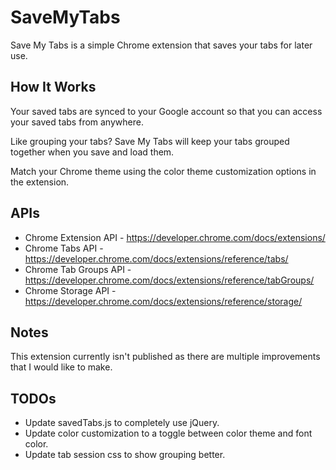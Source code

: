# SaveMyTabs
Save My Tabs is a simple Chrome extension that saves your tabs for later use. 

## How It Works

Your saved tabs are synced to your Google account so that you can access your saved tabs from anywhere.

Like grouping your tabs? Save My Tabs will keep your tabs grouped together when you save and load them. 

Match your Chrome theme using the color theme customization options in the extension. 

## APIs
- Chrome Extension API - https://developer.chrome.com/docs/extensions/
- Chrome Tabs API - https://developer.chrome.com/docs/extensions/reference/tabs/
- Chrome Tab Groups API - https://developer.chrome.com/docs/extensions/reference/tabGroups/
- Chrome Storage API - https://developer.chrome.com/docs/extensions/reference/storage/

## Notes
This extension currently isn't published as there are multiple improvements that I would like to make.

## TODOs
- Update savedTabs.js to completely use jQuery.
- Update color customization to a toggle between color theme and font color.
- Update tab session css to show grouping better.